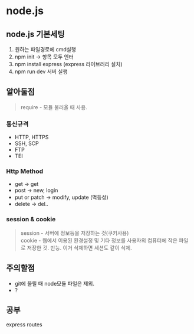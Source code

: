 # node.js
## node.js 기본세팅
1. 원하는 파일경로에 cmd실행
2. npm init -> 항목 모두 엔터
3. npm install express (express 라이브러리 설치)
4. npm run dev 서버 실행

## 알아둘점
> require - 모듈 불러올 때 사용.

### 통신규격
- HTTP, HTTPS
- SSH, SCP
- FTP
- TEI

### Http Method
- get -> get
- post -> new, login
- put or patch -> modify, update (멱등성)
- delete -> del..

### session & cookie
>session - 서버에 정보등을 저장하는 것(쿠키사용)  
cookie - 웹에서 이용된 환경설정 및 기타 정보를 사용자의 컴퓨터에 작은 파일로 저장한 것. 만능. 이거 삭제하면 세션도 같이 삭제.

## 주의할점
- git에 올릴 때 node모듈 파일은 제외.
- ?

## 공부
express
routes